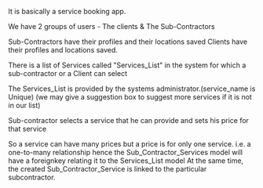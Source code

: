It is basically a service booking app.

We have 2 groups of users - The clients & The Sub-Contractors

Sub-Contractors have their profiles and their locations saved
Clients have their profiles and locations saved.

There is a list of Services called "Services_List" in the system for which a sub-contractor or a Client can select

The Services_List is provided by the systems administrator.(service_name is Unique)
(we may give a suggestion box to suggest more services if it is not in our list)

Sub-contractor selects a service that he can provide and sets his price for that service

So a service can have many prices but a price is for only one service.
    i.e. a one-to-many relationship hence the Sub_Contractor_Services model
    will have a foreignkey relating it to the Services_List model
    At the same time, the created Sub_Contractor_Service is linked to the particular subcontractor.

